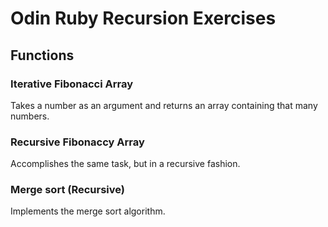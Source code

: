 # Odin Ruby Recursion Exercises

## Functions

### Iterative Fibonacci Array

Takes a number as an argument and returns an array
containing that many numbers.

### Recursive Fibonaccy Array

Accomplishes the same task, but in a recursive fashion.

### Merge sort (Recursive)

Implements the merge sort algorithm.
